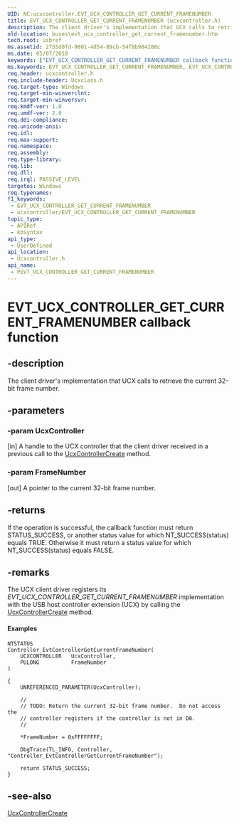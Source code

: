 ```yaml
---
UID: NC:ucxcontroller.EVT_UCX_CONTROLLER_GET_CURRENT_FRAMENUMBER
title: EVT_UCX_CONTROLLER_GET_CURRENT_FRAMENUMBER (ucxcontroller.h)
description: The client driver's implementation that UCX calls to retrieve the current 32-bit frame number.
old-location: buses\evt_ucx_controller_get_current_framenumber.htm
tech.root: usbref
ms.assetid: 2755d0fd-9801-4d54-89cb-54f8b984288c
ms.date: 05/07/2018
keywords: ["EVT_UCX_CONTROLLER_GET_CURRENT_FRAMENUMBER callback function"]
ms.keywords: EVT_UCX_CONTROLLER_GET_CURRENT_FRAMENUMBER, EVT_UCX_CONTROLLER_GET_CURRENT_FRAMENUMBER callback, EvtUcxControllerGetCurrentFrameNumber, EvtUcxControllerGetCurrentFrameNumber callback function [Buses], PEVT_UCX_CONTROLLER_GET_CURRENT_FRAMENUMBER, PEVT_UCX_CONTROLLER_GET_CURRENT_FRAMENUMBER callback function pointer [Buses], buses.evt_ucx_controller_get_current_framenumber, ucxcontroller/EvtUcxControllerGetCurrentFrameNumber
req.header: ucxcontroller.h
req.include-header: Ucxclass.h
req.target-type: Windows
req.target-min-winverclnt: 
req.target-min-winversvr: 
req.kmdf-ver: 1.0
req.umdf-ver: 2.0
req.ddi-compliance: 
req.unicode-ansi: 
req.idl: 
req.max-support: 
req.namespace: 
req.assembly: 
req.type-library: 
req.lib: 
req.dll: 
req.irql: PASSIVE_LEVEL
targetos: Windows
req.typenames: 
f1_keywords:
 - EVT_UCX_CONTROLLER_GET_CURRENT_FRAMENUMBER
 - ucxcontroller/EVT_UCX_CONTROLLER_GET_CURRENT_FRAMENUMBER
topic_type:
 - APIRef
 - kbSyntax
api_type:
 - UserDefined
api_location:
 - Ucxcontroller.h
api_name:
 - PEVT_UCX_CONTROLLER_GET_CURRENT_FRAMENUMBER
---
```


# EVT_UCX_CONTROLLER_GET_CURRENT_FRAMENUMBER callback function


## -description

The client driver's implementation that UCX calls to retrieve the current 32-bit frame number.

## -parameters

### -param UcxController 

[in]
 A handle to the UCX controller that the client driver received in a previous call to  the <a href="https://docs.microsoft.com/previous-versions/windows/hardware/drivers/mt188033(v=vs.85)">UcxControllerCreate</a> method.

### -param FrameNumber 

[out]
A pointer to the current 32-bit frame number.

## -returns

If the operation is successful, the callback function must return STATUS_SUCCESS, or another status value for which NT_SUCCESS(status) equals TRUE. Otherwise it must return a status value for which NT_SUCCESS(status) equals FALSE.

## -remarks

The UCX client driver registers its <i>EVT_UCX_CONTROLLER_GET_CURRENT_FRAMENUMBER</i> implementation with the USB host controller extension (UCX) by calling the <a href="https://docs.microsoft.com/previous-versions/windows/hardware/drivers/mt188033(v=vs.85)">UcxControllerCreate</a> method.


#### Examples


```
NTSTATUS
Controller_EvtControllerGetCurrentFrameNumber(
    UCXCONTROLLER   UcxController,
    PULONG          FrameNumber
)

{
    UNREFERENCED_PARAMETER(UcxController);

    //
    // TODO: Return the current 32-bit frame number.  Do not access the
    // controller registers if the controller is not in D0.
    //

    *FrameNumber = 0xFFFFFFFF;

    DbgTrace(TL_INFO, Controller, "Controller_EvtControllerGetCurrentFrameNumber");

    return STATUS_SUCCESS;
}
```


## -see-also

<a href="https://docs.microsoft.com/previous-versions/windows/hardware/drivers/mt188033(v=vs.85)">UcxControllerCreate</a>

